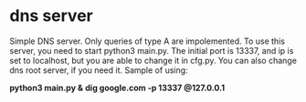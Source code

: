 # dns server
Simple DNS server. Only queries of type A are impolemented.
To use this server, you need to start python3 main.py. The initial port is 13337, and ip is set to localhost, but you are able to change it in cfg.py.
You can also change dns root server, if you need it.
Sample of using:


__python3 main.py &__
__dig google.com -p 13337 @127.0.0.1__
